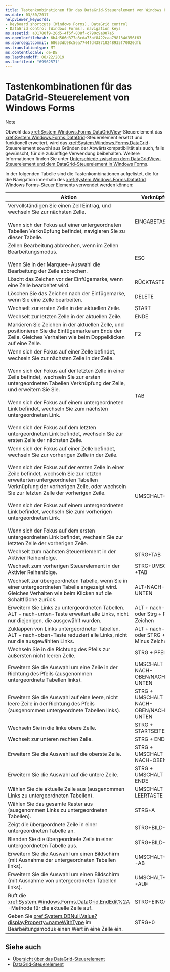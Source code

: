 ```yaml
---
title: Tastenkombinationen für das DataGrid-Steuerelement von Windows Forms
ms.date: 03/30/2017
helpviewer_keywords:
- keyboard shortcuts [Windows Forms], DataGrid control
- DataGrid control [Windows Forms], navigation keys
ms.assetid: a01780f9-20d5-4f5f-808f-c790c9a007a5
ms.openlocfilehash: 6b4d566d377a3cda73bf8422caa798134d356f63
ms.sourcegitcommit: 68653db98c5ea7744fd438710248935f70020dfb
ms.translationtype: MT
ms.contentlocale: de-DE
ms.lasthandoff: 08/22/2019
ms.locfileid: "69962571"
---
```

# <a name="keyboard-shortcuts-for-the-windows-forms-datagrid-control"></a>Tastenkombinationen für das DataGrid-Steuerelement von Windows Forms
> [!NOTE]
> Obwohl das <xref:System.Windows.Forms.DataGridView>-Steuerelement das <xref:System.Windows.Forms.DataGrid>-Steuerelement ersetzt und funktionell erweitert, wird das <xref:System.Windows.Forms.DataGrid>-Steuerelement sowohl aus Gründen der Abwärtskompatibilität als auch, falls gewünscht, für die zukünftige Verwendung beibehalten. Weitere Informationen finden Sie unter [Unterschiede zwischen dem DataGridView-Steuerelement und dem DataGrid-Steuerelement in Windows Forms](differences-between-the-windows-forms-datagridview-and-datagrid-controls.md).  
  
 In der folgenden Tabelle sind die Tastenkombinationen aufgelistet, die für die Navigation innerhalb des <xref:System.Windows.Forms.DataGrid> Windows Forms-Steuer Elements verwendet werden können:  
  
|Aktion|Verknüpfung|  
|------------|--------------|  
|Vervollständigen Sie einen Zell Eintrag, und wechseln Sie zur nächsten Zelle.<br /><br /> Wenn sich der Fokus auf einer untergeordneten Tabellen Verknüpfung befindet, navigieren Sie zu dieser Tabelle.|EINGABETASTE|  
|Zellen Bearbeitung abbrechen, wenn im Zellen Bearbeitungsmodus.<br /><br /> Wenn Sie in der Marquee-Auswahl die Bearbeitung der Zeile abbrechen.|ESC|  
|Löscht das Zeichen vor der Einfügemarke, wenn eine Zelle bearbeitet wird.|RÜCKTASTE|  
|Löschen Sie das Zeichen nach der Einfügemarke, wenn Sie eine Zelle bearbeiten.|DELETE|  
|Wechselt zur ersten Zelle in der aktuellen Zeile.|START|  
|Wechselt zur letzten Zelle in der aktuellen Zeile.|ENDE|  
|Markieren Sie Zeichen in der aktuellen Zelle, und positionieren Sie die Einfügemarke am Ende der Zeile. Gleiches Verhalten wie beim Doppelklicken auf eine Zelle.|F2|  
|Wenn sich der Fokus auf einer Zelle befindet, wechseln Sie zur nächsten Zelle in der Zeile.<br /><br /> Wenn sich der Fokus auf der letzten Zelle in einer Zeile befindet, wechseln Sie zur ersten untergeordneten Tabellen Verknüpfung der Zeile, und erweitern Sie Sie.<br /><br /> Wenn sich der Fokus auf einem untergeordneten Link befindet, wechseln Sie zum nächsten untergeordneten Link.<br /><br /> Wenn sich der Fokus auf dem letzten untergeordneten Link befindet, wechseln Sie zur ersten Zelle der nächsten Zeile.|TAB|  
|Wenn sich der Fokus auf einer Zelle befindet, wechseln Sie zur vorherigen Zelle in der Zeile.<br /><br /> Wenn sich der Fokus auf der ersten Zelle in einer Zeile befindet, wechseln Sie zur letzten erweiterten untergeordneten Tabellen Verknüpfung der vorherigen Zeile, oder wechseln Sie zur letzten Zelle der vorherigen Zeile.<br /><br /> Wenn sich der Fokus auf einem untergeordneten Link befindet, wechseln Sie zum vorherigen untergeordneten Link.<br /><br /> Wenn sich der Fokus auf dem ersten untergeordneten Link befindet, wechseln Sie zur letzten Zelle der vorherigen Zeile.|UMSCHALT+TAB|  
|Wechselt zum nächsten Steuerelement in der Aktivier Reihenfolge.|STRG+TAB|  
|Wechselt zum vorherigen Steuerelement in der Aktivier Reihenfolge.|STRG+UMSCHALT +TAB|  
|Wechselt zur übergeordneten Tabelle, wenn Sie in einer untergeordneten Tabelle angezeigt wird. Gleiches Verhalten wie beim Klicken auf die Schaltfläche zurück.|ALT+NACH-UNTEN|  
|Erweitern Sie Links zu untergeordneten Tabellen. ALT + nach-unten-Taste erweitert alle Links, nicht nur diejenigen, die ausgewählt wurden.|ALT + nach-unten oder Strg + Plus Zeichen|  
|Zuklappen von Links untergeordneter Tabellen. ALT + nach-oben-Taste reduziert alle Links, nicht nur die ausgewählten Links.|ALT + nach-oben oder STRG + Minus Zeichen|  
|Wechseln Sie in die Richtung des Pfeils zur äußersten nicht leeren Zelle.|STRG + PFEIL|  
|Erweitern Sie die Auswahl um eine Zeile in der Richtung des Pfeils (ausgenommen untergeordnete Tabellen links).|UMSCHALT + NACH-OBEN/NACH-UNTEN|  
|Erweitern Sie die Auswahl auf eine leere, nicht leere Zeile in der Richtung des Pfeils (ausgenommen untergeordnete Tabellen links).|STRG + UMSCHALT + NACH-OBEN/NACH-UNTEN|  
|Wechseln Sie in die linke obere Zelle.|STRG + STARTSEITE|  
|Wechselt zur unteren rechten Zelle.|STRG + ENDE|  
|Erweitern Sie die Auswahl auf die oberste Zeile.|STRG + UMSCHALT + NACH-OBEN|  
|Erweitern Sie die Auswahl auf die untere Zeile.|STRG + UMSCHALT + ENDE|  
|Wählen Sie die aktuelle Zeile aus (ausgenommen Links zu untergeordneten Tabellen).|UMSCHALT + LEERTASTE|  
|Wählen Sie das gesamte Raster aus (ausgenommen Links zu untergeordneten Tabellen).|STRG+A|  
|Zeigt die übergeordnete Zeile in einer untergeordneten Tabelle an.|STRG+BILD-AB|  
|Blenden Sie die übergeordnete Zeile in einer untergeordneten Tabelle aus.|STRG+BILD-AUF|  
|Erweitern Sie die Auswahl um einen Bildschirm (mit Ausnahme der untergeordneten Tabellen links).|UMSCHALT+BILD-AB|  
|Erweitern Sie die Auswahl um einen Bildschirm (mit Ausnahme von untergeordneten Tabellen links).|UMSCHALT+BILD-AUF|  
|Ruft die <xref:System.Windows.Forms.DataGrid.EndEdit%2A> -Methode für die aktuelle Zeile auf.|STRG+EINGABE|  
|Geben Sie <xref:System.DBNull.Value?displayProperty=nameWithType> im Bearbeitungsmodus einen Wert in eine Zelle ein.|STRG+0|  
  
## <a name="see-also"></a>Siehe auch

- [Übersicht über das DataGrid-Steuerelement](datagrid-control-overview-windows-forms.md)
- [DataGrid-Steuerelement](datagrid-control-windows-forms.md)
